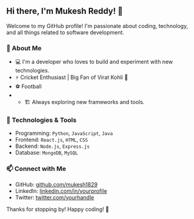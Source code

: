 ## Hi there, I'm Mukesh Reddy! 👋

Welcome to my GitHub profile! I'm passionate about coding, technology, and all things related to software development.

### 🚀 About Me
- 💻 I'm a developer who loves to build and experiment with new technologies.
- ⚡ Cricket Enthusiast | Big Fan of Virat Kohli 🏏
-  ⚽ Football  
-   - 🏗️ Always exploring new frameworks and tools.

### 🔧 Technologies & Tools
- Programming: `Python`, `JavaScript`, `Java`
- Frontend: `React.js`, `HTML`, `CSS`
- Backend: `Node.js`, `Express.js`
- Database: `MongoDB`, `MySQL`

### 📫 Connect with Me
- GitHub: [github.com/mukesh1829](https://github.com/mukesh1829)
- LinkedIn: [linkedin.com/in/yourprofile](https://linkedin.com/in/yourprofile)
- Twitter: [twitter.com/yourhandle](https://twitter.com/@029_mukesh)

Thanks for stopping by! Happy coding! 🚀
